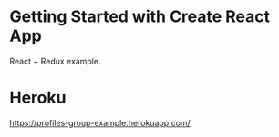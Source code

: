 # Getting Started with Create React App

React + Redux example.

# Heroku

https://profiles-group-example.herokuapp.com/
